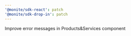 ```yaml
---
'@monite/sdk-react': patch
'@monite/sdk-drop-in': patch
---
```


Improve error messages in Products&Services component
